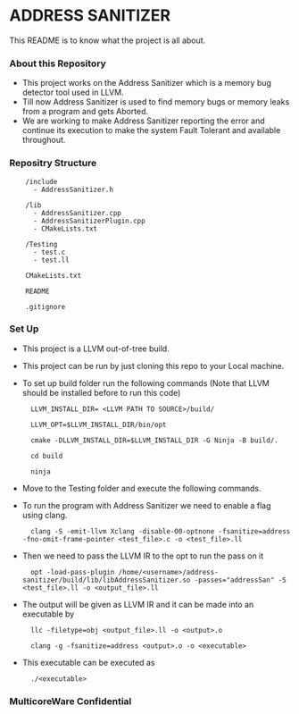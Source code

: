 # ADDRESS SANITIZER #

This README is to know what the project is all about.

### About this Repository ###

* This project works on the Address Sanitizer which is a memory bug detector tool used in LLVM.
* Till now Address Sanitizer is used to find memory bugs or memory leaks from a program and gets Aborted.
* We are working to make Address Sanitizer reporting the error and continue its execution to make the system Fault Tolerant and available throughout. 

### Repositry Structure ###

        
        /include
          - AddressSanitizer.h

        /lib
          - AddressSanitizer.cpp
          - AddressSanitizerPlugin.cpp
          - CMakeLists.txt

        /Testing
          - test.c
          - test.ll

        CMakeLists.txt
        
        README

        .gitignore

        


### Set Up ###

* This project is a LLVM out-of-tree build.

* This project can be run by just cloning this repo to your Local machine.

* To set up build folder run the following commands (Note that LLVM should be installed before to run this code)


        LLVM_INSTALL_DIR= <LLVM PATH TO SOURCE>/build/
        
        LLVM_OPT=$LLVM_INSTALL_DIR/bin/opt
        
        cmake -DLLVM_INSTALL_DIR=$LLVM_INSTALL_DIR -G Ninja -B build/.
        
        cd build
        
        ninja


* Move to the Testing folder and execute the following commands.

* To run the program with Address Sanitizer we need to enable a flag using clang.


        clang -S -emit-llvm Xclang -disable-O0-optnone -fsanitize=address -fno-omit-frame-pointer <test_file>.c -o <test_file>.ll


* Then we need to pass the LLVM IR to the opt to run the pass on it


        opt -load-pass-plugin /home/<username>/address-sanitizer/build/lib/libAddressSanitizer.so -passes="addressSan" -S <test_file>.ll -o <output_file>.ll


* The output will be given as LLVM IR and it can be made into an executable by


        llc -filetype=obj <output_file>.ll -o <output>.o

        clang -g -fsanitize=address <output>.o -o <executable>



* This executable can be executed as


        ./<executable>


### MulticoreWare Confidential ###